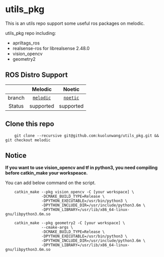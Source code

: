 # utils_pkg

This is an utils repo support some useful ros packages on melodic.

utils_pkg repo including:
* apriltags_ros
* realsense-ros for librealsense 2.48.0
* vision_opencv
* geometry2

## ROS Distro Support

|         | Melodic | Noetic  |
|:-------:|:-------:|:-------:|
| branch | [`melodic`](https://github.com/kuolunwang/utils_pkg/tree/melodic) | [`noetic`](https://github.com/kuolunwang/utils_pkg/tree/noetic) |
| Status | supported | supported |

## Clone this repo

```
    git clone --recursive git@github.com:kuolunwang/utils_pkg.git && git checkout melodic
```

## Notice

**If you want to use vision_opencv and tf in python3, you need compiling before catkin_make your workspeace.**

You can add below command on the script.

```
    catkin_make --pkg vision_opencv -C [your workspace] \
                -DCMAKE_BUILD_TYPE=Release \
                -DPYTHON_EXECUTABLE=/usr/bin/python3 \
                -DPYTHON_INCLUDE_DIR=/usr/include/python3.6m \
                -DPYTHON_LIBRARY=/usr/lib/x86_64-linux-gnu/libpython3.6m.so

    catkin_make --pkg geometry2 -C [your workspace] \
                --cmake-args \
                -DCMAKE_BUILD_TYPE=Release \
                -DPYTHON_EXECUTABLE=/usr/bin/python3 \
                -DPYTHON_INCLUDE_DIR=/usr/include/python3.6m \
                -DPYTHON_LIBRARY=/usr/lib/x86_64-linux-gnu/libpython3.6m.so
```
